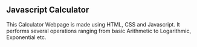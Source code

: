 ## Javascript Calculator

This Calculator Webpage is made using HTML, CSS and Javascript. It performs several operations ranging from basic Arithmetic to Logarithmic, Exponential etc.
